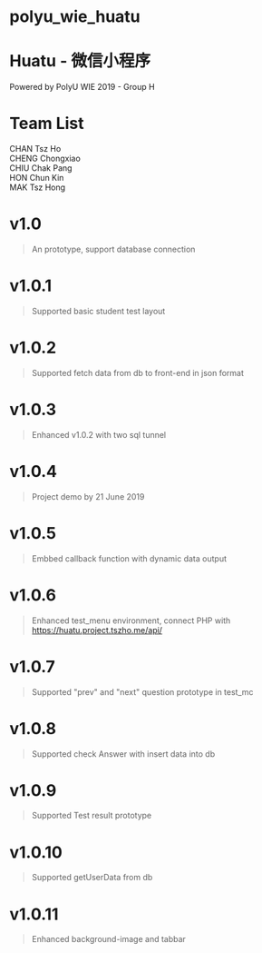 # polyu_wie_huatu
# Huatu - 微信小程序 
Powered by PolyU WIE 2019 - Group H
# Team List
CHAN Tsz Ho <br/>
CHENG Chongxiao <br/>
CHIU Chak Pang <br/>
HON Chun Kin <br/>
MAK Tsz Hong <br/>
# v1.0
> An prototype, support database connection
# v1.0.1
> Supported basic student test layout
# v1.0.2
> Supported fetch data from db to front-end in json format
# v1.0.3
> Enhanced v1.0.2 with two sql tunnel
# v1.0.4
> Project demo by 21 June 2019
# v1.0.5
> Embbed callback function with dynamic data output
# v1.0.6
> Enhanced test_menu environment, connect PHP with https://huatu.project.tszho.me/api/
# v1.0.7
> Supported "prev" and "next" question prototype in test_mc 
# v1.0.8
> Supported check Answer with insert data into db 
# v1.0.9
> Supported Test result prototype
# v1.0.10
> Supported getUserData from db
# v1.0.11
> Enhanced background-image and tabbar